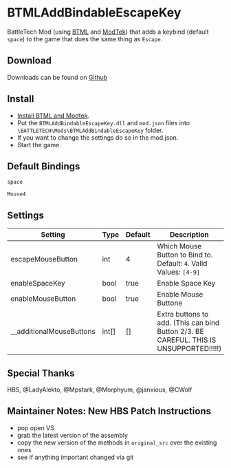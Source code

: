 # BTMLAddBindableEscapeKey
BattleTech Mod (using [BTML](https://github.com/Mpstark/BattleTechModLoader) and [ModTek](https://github.com/Mpstark/ModTek)) that adds a keybind (default `space`) to the game that does the same thing as `Escape`.

## Download
Downloads can be found on [Github](https://github.com/gponick/BTMLAddBindableEscapeKey/releases) 

## Install
- [Install BTML and Modtek](https://github.com/Mpstark/ModTek/wiki/The-Drop-Dead-Simple-Guide-to-Installing-BTML-&-ModTek-&-ModTek-mods).
- Put the `BTMLAddBindableEscapeKey.dll` and `mod.json` files into `\BATTLETECH\Mods\BTMLAddBindableEscapeKey` folder.
- If you want to change the settings do so in the mod.json.
- Start the game.

## Default Bindings

`space`

`Mouse4`

## Settings


Setting | Type | Default | Description
--- | --- | --- | ---
escapeMouseButton | int | 4 | Which Mouse Button to Bind to. Default: `4`. Valid Values: `[4-9]`
enableSpaceKey | bool | true | Enable Space Key
enableMouseButton | bool | true | Enable Mouse Buttone
__additionalMouseButtons | int[] | [] | Extra buttons to add. (This can bind Button 2/3. BE CAREFUL. THIS IS UNSUPPORTED!!!!!)

## Special Thanks

HBS, @LadyAlekto, @Mpstark, @Morphyum, @janxious, @CWolf


## Maintainer Notes: New HBS Patch Instructions

* pop open VS
* grab the latest version of the assembly
* copy the new version of the methods in `original_src` over the existing ones
* see if anything important changed via git
